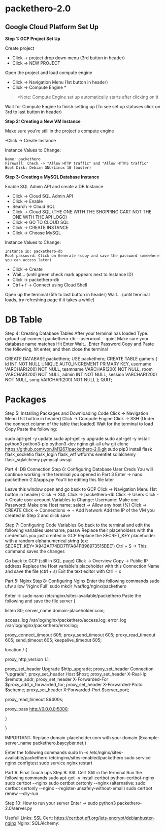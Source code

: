 # packethero-2.0

## Google Cloud Platform Set Up ##

**Step 1: GCP Project Set Up**

Create project
- Click -> project drop down menu (3rd button in header)
- Click -> NEW PROJECT

Open the project and load compute engine
- Click -> Navigation Menu (1st button in header)
- Click -> Compute Engine *
> *Note: Compute Engine set up automatically starts after clicking on it

Wait for Compute Engine to finish setting up
(To see set up statuses click on 3rd to last button in header)



**Step 2: Creating a New VM Instance**

Make sure you're still in the project's compute engine

-Click -> Create Instance

Instance Values to Change:

    Name: packethero
    Firewall: Check -> "Allow HTTP traffic" and "Allow HTTPS traffic"
    Boot Disk: Debian GNU/Linux 10 (buster)


**Step 3: Creating a MySQL Database Instance**

Enable SQL Admin API and create a DB Instance
- Click -> Cloud SQL Admin API
- Click -> Enable
- Search -> Cloud SQL
- Click -> Cloud SQL (THE ONE WITH THE SHOPPING CART NOT THE ONE WITH THE API LOGO)
- Click -> GO TO CLOUD SQL
- Click -> CREATE INSTANCE
- Click -> Choose MySQL

Instance Values to Change:

    Instance ID: packethero-db
    Root password: Click on Generate (copy and save the password somewhere you can access later)

- Click -> Create
- Wait... (until green check mark appears next to Instance ID)
- Click -> packethero-db
- Ctrl + f -> Connect using Cloud Shell

Open up the terminal (5th to last button in header)
Wait...
(until terminal loads, try refreshing page if it takes a while)


# DB Table
Step 4: Creating Database Tables
After your terminal has loaded
Type: gcloud sql connect packethero-db --user=root --quiet
Make sure your database name matches
Hit Enter
Wait...
Enter Password
Copy and Paste the following, hit enter, and then close the terminal
    
CREATE DATABASE packethero;
USE packethero;
CREATE TABLE gamers (
id INT NOT NULL UNIQUE AUTO_INCREMENT PRIMARY KEY,
username VARCHAR(200) NOT NULL,
teamname VARCHAR(200) NOT NULL,
room VARCHAR(200) NOT NULL,
admin INT NOT NULL,
session VARCHAR(200) NOT NULL,
song VARCHAR(200) NOT NULL
);
QUIT;
      

# Packages
Step 5: Installing Packages and Downloading Code
Click -> Navigation Menu (1st button in header)
Click -> Compute Engine
Click -> SSH
(Under the connect column of the table that loaded)
Wait for the terminal to load
Copy Paste the following:

sudo apt-get -y update
sudo apt-get -y upgrade
sudo apt-get -y install python3 python3-pip python3-dev nginx git-all ufw
git clone https://github.com/yonJM1267/packethero-2.0.git
sudo pip3 install flask flask_socketio flask_login flask_wtf wtforms eventlet sqlalchemy flask_sqlalchemy pymysql uwsgi

Part 4: DB Connection
Step 6: Configuring Database User Creds
You will continue working in the terminal you opened in Part 3
Enter -> nano packethero-2.0/apps.py
You'll be editing this file later
    
Leave this window open and go back to GCP
Click -> Navigation Menu (1st button in header)
Click -> SQL
Click -> packethero-db
Click -> Users
Click -> Create user account
Variables to Change:
Username: Make one
Password: Make one
Host name: select -> Allow any host (%)
Click -> CREATE
Click -> Connections -> + Add Network
Add the IP of the VM you created in Step 2 and click save
   
Step 7: Configuring Code Variables
Go back to the terminal and edit the following variables
username, passw
Replace their placeholders with the credentials you just created in GCP
Replace the SECRET_KEY placeholder with a random alphanumerical string
(ex: SECRET_KEY='A942AF74DD7FFA84FB96973515BEE')
Ctrl + S -> This command saves the changes

Go back to GCP (still in SQL page)
Click -> Overview
Copy -> Public IP address 
Replace the Host variable's placeholder with this Connection Name and save the file (ctrl + s)
Exit the text editor with Ctrl + x
    
Part 5: Nginx
Step 8: Configuring Nginx
Enter the following commands
sudo ufw allow 'Nginx Full'
sudo mkdir /var/log/nginx/packethero
    
Enter -> sudo nano /etc/nginx/sites-available/packethero
Paste the following and save the file
server {

listen 80;
server_name domain-placeholder.com;

access_log /var/log/nginx/packethero/access.log;
error_log /var/log/nginx/packethero/error.log;

proxy_connect_timeout       605;
proxy_send_timeout          605;
proxy_read_timeout          605;
send_timeout                605;
keepalive_timeout           605;


location / {

proxy_http_version 1.1;

proxy_set_header Upgrade $http_upgrade;
proxy_set_header Connection "upgrade";
proxy_set_header Host $host;
proxy_set_header X-Real-Ip $remote_addr;
proxy_set_header X-Forwarded-For $proxy_add_x_forwarded_for;
proxy_set_header X-Forwarded-Proto $scheme;
proxy_set_header X-Forwarded-Port $server_port;

proxy_read_timeout 86400s;

proxy_pass http://0.0.0.0:5000;

}

}

IMPORTANT: Replace domain-placeholder.com with your domain
(Example: server_name packethero.baycyber.net;)

Enter the following commands
sudo ln -s /etc/nginx/sites-available/packethero /etc/nginx/sites-enabled/packethero
sudo service nginx configtest
sudo service nginx restart

Part 6: Final Touch ups
Step 9: SSL Cert
Still in the terminal
Run the following commands
sudo apt-get -y install certbot python-certbot-nginx
sudo certbot --nginx
sudo certbot certonly --nginx
(alternative: sudo certbot certonly --nginx --register-unsafely-without-email)
sudo certbot renew --dry-run
  
Step 10: How to run your server
Enter -> sudo python3 packethero-2.0/server.py

Usefull Links:
  SSL Cert: https://certbot.eff.org/lets-encrypt/debianbuster-nginx
  Nginx:
  SQLAlchemy:
  
